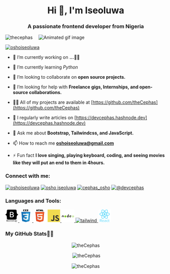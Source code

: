 <h1 align="center">Hi 👋, I'm Iseoluwa</h1>
<h3 align="center">A passionate frontend developer from Nigeria</h3>
<img src="https://camo.githubusercontent.com/cae12fddd9d6982901d82580bdf321d81fb299141098ca1c2d4891870827bf17/68747470733a2f2f6d69726f2e6d656469756d2e636f6d2f6d61782f313336302f302a37513379765349765f7430696f4a2d5a2e676966" alt="Animated gif image" width=400 align="right">

<p align="left"> <img src="https://komarev.com/ghpvc/?username=thecephas&label=Profile%20views&color=0e75b6&style=flat" alt="thecephas" /> </p>

<p align="left"> <a href="https://twitter.com/oshoiseoluwa" target="blank"><img src="https://img.shields.io/twitter/follow/oshoiseoluwa?logo=twitter&style=for-the-badge" alt="oshoiseoluwa" /></a> </p>

- 🔭 I’m currently working on **...🤫🤫**

- 🌱 I’m currently learning *Python*

- 👯 I’m looking to collaborate on **open source projects.**

- 🤝 I’m looking for help with **Freelance gigs, Internships, and open-source collaborations.**

- 👨‍💻 All of my projects are available at [https://github.com/theCephas](https://github.com/theCephas)

- 📝 I regularly write articles on [https://devcephas.hashnode.dev](https://devcephas.hashnode.dev)

- 💬 Ask me about **Bootstrap, Tailwindcss, and JavaScript.**

- 📫 How to reach me **oshoiseoluwa@gmail.com**

- ⚡ Fun fact **I love singing, playing keyboard, coding, and seeing movies like they will put an end to them in 4hours.**

<h3 align="left">Connect with me:</h3>
<p align="left">
<a href="https://twitter.com/oshoiseoluwa" target="blank"><img align="center" src="https://raw.githubusercontent.com/rahuldkjain/github-profile-readme-generator/master/src/images/icons/Social/twitter.svg" alt="oshoiseoluwa" height="30" width="40" /></a>
<a href="https://linkedin.com/in/iseoluwa-osho" target="blank"><img align="center" src="https://raw.githubusercontent.com/rahuldkjain/github-profile-readme-generator/master/src/images/icons/Social/linked-in-alt.svg" alt="osho iseoluwa" height="30" width="40" /></a>
<a href="https://instagram.com/cephas_osho?igshid=ZDdkNTZiNTM=" target="blank"><img align="center" src="https://raw.githubusercontent.com/rahuldkjain/github-profile-readme-generator/master/src/images/icons/Social/instagram.svg" alt="cephas_osho" height="30" width="40" /></a>
<a href="https://hashnode.com/@devcephas" target="blank"><img align="center" src="https://raw.githubusercontent.com/rahuldkjain/github-profile-readme-generator/master/src/images/icons/Social/hashnode.svg" alt="@devcephas" height="30" width="40" /></a>
</p>

<h3 align="left">Languages and Tools:</h3>
<p align="left"> <a href="https://getbootstrap.com" target="_blank" rel="noreferrer"> <img src="https://raw.githubusercontent.com/devicons/devicon/master/icons/bootstrap/bootstrap-plain-wordmark.svg" alt="bootstrap" width="40" height="40"/> </a> <a href="https://www.w3schools.com/css/" target="_blank" rel="noreferrer"> <img src="https://raw.githubusercontent.com/devicons/devicon/master/icons/css3/css3-original-wordmark.svg" alt="css3" width="40" height="40"/> </a> <img src="https://raw.githubusercontent.com/devicons/devicon/master/icons/html5/html5-original-wordmark.svg" alt="html5" width="40" height="40"/> </a> <a href="https://developer.mozilla.org/en-US/docs/Web/JavaScript" target="_blank" rel="noreferrer"> <img src="https://raw.githubusercontent.com/devicons/devicon/master/icons/javascript/javascript-original.svg" alt="javascript" width="40" height="40"/> </a> <a href="https://nodejs.org" target="_blank" rel="noreferrer"> <img src="https://raw.githubusercontent.com/devicons/devicon/master/icons/nodejs/nodejs-original-wordmark.svg" alt="nodejs" width="40" height="40"/> </a> <a href="https://tailwindcss.com/" target="_blank" rel="noreferrer"> <img src="https://www.vectorlogo.zone/logos/tailwindcss/tailwindcss-icon.svg" alt="tailwind" width="40" height="40"/> </a> <a href="https://react.dev/" target="_blank" rel="noreferrer"> <img src="https://raw.githubusercontent.com/devicons/devicon/master/icons/react/react-original-wordmark.svg" alt="react" width="40" height="40"/> </a> </p>

<h3>My GitHub Stats👨‍💻</h3>

<div align="center">

<p><img align="center" src="https://github-readme-stats.vercel.app/api/top-langs?username=theCephas&show_icons=true&locale=en&layout=compact" alt="theCephas" /></p>
<p>&nbsp;<img align="center" src="https://github-readme-stats.vercel.app/api?username=theCephas&show_icons=true&locale=en" alt="theCephas" /></p>
<p><img align="center" src="https://github-readme-streak-stats.herokuapp.com/?user=theCephas&" alt="theCephas" /></p>
 </div>

<br clear="both">
